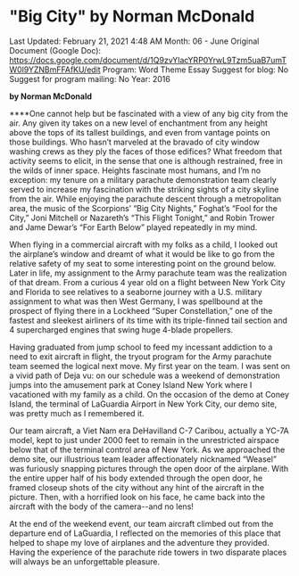 # "Big City" by Norman McDonald

Last Updated: February 21, 2021 4:48 AM
Month: 06 - June
Original Document (Google Doc): https://docs.google.com/document/d/1Q9zvYlacYRP0YrwL9Tzm5uaB7umTW0l9YZNBmFFAfKU/edit
Program: Word Theme Essay
Suggest for blog: No
Suggest for program mailing: No
Year: 2016

**by Norman McDonald**

****One cannot help but be fascinated with a view of any big city from the air. Any given ity takes on a new level of enchantment from any height above the tops of its tallest buildings, and even from vantage points on those buildings. Who hasn’t marveled at the bravado of city window washing crews as they ply the faces of those edifices? What freedom that activity seems to elicit, in the sense that one is although restrained, free in the wilds of inner space. Heights fascinate most humans, and I’m no exception: my tenure on a military parachute demonstration team clearly served to increase my fascination with the striking sights of a city skyline from the air. While enjoying the parachute descent through a metropolitan area, the music of the Scorpions’ “Big City Nights,” Foghat’s “Fool for the City,” Joni Mitchell or Nazareth’s “This Flight Tonight,” and Robin Trower and Jame Dewar’s “For Earth Below” played repeatedly in my mind.

When flying in a commercial aircraft with my folks as a child, I looked out the airplane’s window and dreamt of what it would be like to go from the relative safety of my seat to some interesting point on the ground below. Later in life, my assignment to the Army parachute team was the realization of that dream. From a curious 4 year old on a flight between New York City and Florida to see relatives to a seaborne journey with a U.S. military assignment to what was then West Germany, I was spellbound at the prospect of flying there in a Lockheed “Super Constellation,” one of the fastest and sleekest airliners of its time with its triple-finned tail section and 4 supercharged engines that swing huge 4-blade propellers.

Having graduated from jump school to feed my incessant addiction to a need to exit aircraft in flight, the tryout program for the Army parachute team seemed the logical next move. My first year on the team. I was sent on a vivid path of Deja vu: on our schedule was a weekend of demonstration jumps into the amusement park at Coney Island New York where I vacationed with my family as a child. On the occasion of the demo at Coney Island, the terminal of LaGuardia Airport in New York City, our demo site, was pretty much as I remembered it.

Our team aircraft, a Viet Nam era DeHavilland C-7 Caribou, actually a YC-7A model, kept to just under 2000 feet to remain in the unrestricted airspace below that of the terminal control area of New York. As we approached the demo site, our illustrious team leader affectionately nicknamed “Weasel” was furiously snapping pictures through the open door of the airplane. With the entire upper half of his body extended through the open door, he framed closeup shots of the city without any hint of the aircraft in the picture. Then, with a horrified look on his face, he came back into the aircraft with the body of the camera--and no lens!

At the end of the weekend event, our team aircraft climbed out from the departure end of LaGuardia, I reflected on the memories of this place that helped to shape my love of airplanes and the adventure they provided. Having the experience of the parachute ride towers in two disparate places will always be an unforgettable pleasure.